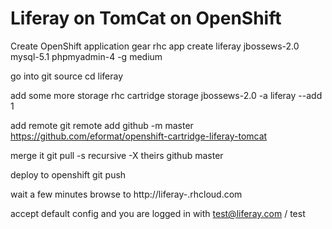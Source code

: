 
Liferay on TomCat on OpenShift
==============================

  Create OpenShift application gear
	rhc app create liferay jbossews-2.0 mysql-5.1 phpmyadmin-4 -g medium

  go into git source
	cd liferay

  add some more storage
	rhc cartridge storage jbossews-2.0 -a liferay --add 1

  add remote
	git remote add github -m master https://github.com/eformat/openshift-cartridge-liferay-tomcat

  merge it
	git pull -s recursive -X theirs github master

  deploy to openshift 
	git push

  wait a few minutes
  browse to
	http://liferay-<your domain>.rhcloud.com
	
  accept default config and you are logged in with
	test@liferay.com / test